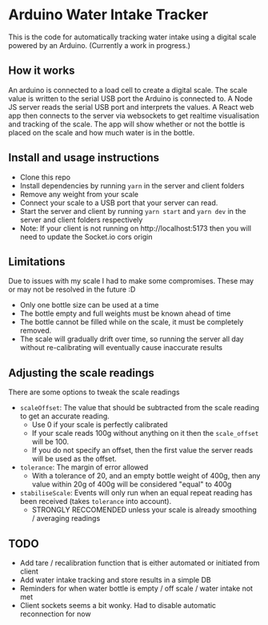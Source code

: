 # Arduino Water Intake Tracker
This is the code for automatically tracking water intake using a digital scale powered by an Arduino.
(Currently a work in progress.)

## How it works

An arduino is connected to a load cell to create a digital scale. The scale value is written to the serial USB port the Arduino is connected to. 
A Node JS server reads the serial USB port and interprets the values. 
A React web app then connects to the server via websockets to get realtime visualisation and tracking of the scale.
The app will show whether or not the bottle is placed on the scale and how much water is in the bottle.

## Install and usage instructions

* Clone this repo
* Install dependencies by running `yarn` in the server and client folders
* Remove any weight from your scale
* Connect your scale to a USB port that your server can read.
* Start the server and client by running `yarn start` and `yarn dev` in the server and client folders respectively
* Note: If your client is not running on http://localhost:5173 then you will need to update the Socket.io cors origin


## Limitations
Due to issues with my scale I had to make some compromises. These may or may not be resolved in the future :D
* Only one bottle size can be used at a time
* The bottle empty and full weights must be known ahead of time
* The bottle cannot be filled while on the scale, it must be completely removed.
* The scale will gradually drift over time, so running the server all day without re-calibrating will eventually cause inaccurate results

## Adjusting the scale readings
There are some options to tweak the scale readings
* `scaleOffset`: The value that should be subtracted from the scale reading to get an accurate reading.
  - Use 0 if your scale is perfectly calibrated
  - If your scale reads 100g without anything on it then the `scale_offset` will be 100.
  - If you do not specify an offset, then the first value the server reads will be used as the offset.
* `tolerance`: The margin of error allowed
  - With a tolerance of 20, and an empty bottle weight of 400g, then any value within 20g of 400g will be considered "equal" to 400g
*  `stabiliseScale`: Events will only run when an equal repeat reading has been received (takes `tolerance` into account).
   - STRONGLY RECCOMENDED unless your scale is already smoothing / averaging readings 
  
## TODO
* Add tare / recalibration function that is either automated or initiated from client
* Add water intake tracking and store results in a simple DB
* Reminders for when water bottle is empty / off scale / water intake not met
* Client sockets seems a bit wonky. Had to disable automatic reconnection for now
